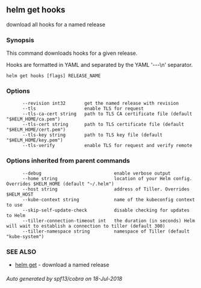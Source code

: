 ## helm get hooks

download all hooks for a named release

### Synopsis



This command downloads hooks for a given release.

Hooks are formatted in YAML and separated by the YAML '---\n' separator.


```
helm get hooks [flags] RELEASE_NAME
```

### Options

```
      --revision int32       get the named release with revision
      --tls                  enable TLS for request
      --tls-ca-cert string   path to TLS CA certificate file (default "$HELM_HOME/ca.pem")
      --tls-cert string      path to TLS certificate file (default "$HELM_HOME/cert.pem")
      --tls-key string       path to TLS key file (default "$HELM_HOME/key.pem")
      --tls-verify           enable TLS for request and verify remote
```

### Options inherited from parent commands

```
      --debug                           enable verbose output
      --home string                     location of your Helm config. Overrides $HELM_HOME (default "~/.helm")
      --host string                     address of Tiller. Overrides $HELM_HOST
      --kube-context string             name of the kubeconfig context to use
      --skip-self-update-check          disable checking for updates to Helm
      --tiller-connection-timeout int   the duration (in seconds) Helm will wait to establish a connection to tiller (default 300)
      --tiller-namespace string         namespace of Tiller (default "kube-system")
```

### SEE ALSO
* [helm get](helm_get.md)	 - download a named release

###### Auto generated by spf13/cobra on 18-Jul-2018
